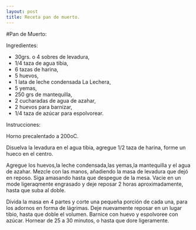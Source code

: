 ```yaml
---
layout: post
title: Receta pan de muerto.
---
```

#Pan de Muerto: 

Ingredientes:

* 30grs. o 4 sobres de levadura,
* 1/4 taza de agua tibia,
* 6 tazas de harina,
* 5 huevos,
* 1 lata de leche condensada La Lechera,
* 5 yemas,
* 250 grs de mantequilla,
* 2 cucharadas de agua de azahar,
* 2 huevos para barnizar,
* 1/4 taza de azúcar para espolvorear. 

Instrucciones:

Horno precalentado a 200oC.

Disuelva la levadura en el agua tibia, agregue 1/2 taza de harina, forme un hueco en el centro.

Agregue los huevos,la leche condensada,las yemas,la mantequilla y el agua de azahar. Mezcle con las manos, añadiendo la masa de levadura que dejó en reposo. Siga amasando hasta que despegue de la mesa. Vacie en un mode ligeraqmente engrasado y deje reposar 2 horas aproximadamente, hasta que suba al doble.

Divida la masa en 4 partes y corte una pequeña porción de cada una, para los adornos en forma de lágrimas. Deje nuevamente reposar en un lugar tibio, hasta que doble el volumen. Barnice con huevo y espolvoree con azúcar. Hornear de 25 a 30 minutos, o hasta que dore ligeramente.